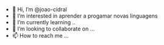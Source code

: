 - 👋 Hi, I’m @joao-cidral
- 👀 I’m interested in  aprender a progamar novas linguagens
- 🌱 I’m currently learning ..
- 💞️ I’m looking to collaborate on ...
- 📫 How to reach me ...

<!---
joao-cidral/joao-cidral is a ✨ special ✨ repository because its `README.md` (this file) appears on your GitHub profile.
You can click the Preview link to take a look at your changes.
--->
